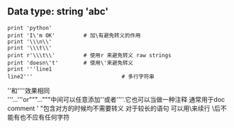 Data type: string 'abc'
-----------------------

    print 'python'
    print 'I\'m OK'			# 加\有避免转义的作用
    print '\\\n\\'
    print '\\\t\\'
    print r'\\\t\\'      	# 使用r 来避免转义 raw strings
    print 'doesn\'t'  		# 使用\'来避免转义
    print '''line1
    line2'''							# 多行字符串
    
''和''''效果相同  
'''...'''or"""..."""中间可以任意添加''或者''''.它也可以当做一种注释 通常用于doc comment
' "包含对方的时候均不需要转义
对于较长的语句 可以用\来续行 \后不能有也不应有任何字符

